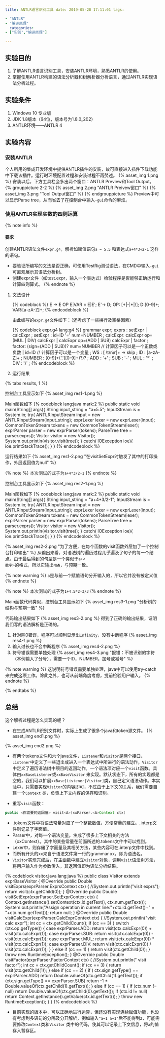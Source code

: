 ```yaml
---
title: ANTLR语言识别工具 date: 2019-05-20 17:11:01 tags:

- "ANTLR"
- "编译原理"
  categories:
- ["实验","编译原理"]

---
```


## 实验目的

1. 了解ANTLR语言识别工具，安装ANTLR环境，熟悉ANTLR的使用。
2. 掌握使用ANTLR构建的语法分析器和树解析器分析语言，通过ANTLR实现语法分析过程。

<!-- more -->

## 实验条件

1. Windows 10 专业版
2. JDK 1.8版本（64位，版本号为1.8.0_202）
3. ANTLR环境——ANTLR 4

## 实验内容

### 安装ANTLR

个人所用的集成开发环境中提供ANTLR插件的安装，故可直接进入插件下载功能中下载该插件。运行时环境配置过程和安装过程不再赘述。 {% asset_img 1.png %} 安装以后，下方工具栏会多出两个窗口：ANTLR
Preview和Tool Output。 {% grouppicture 2-2 %} {% asset_img 2.png "ANTLR Preivew窗口" %} {% asset_img 3.png "Tool Output窗口"
%} {% endgrouppicture %} Preview中可以显示Parse tree，从而省去了在控制台中输入`-gui`命令的麻烦。

### 使用ANTLR实现实数的四则运算

{% note info %}

#### 要求

创建ANTLR语法文件`expr.g4`，解析如赋值语句`a = 5.5` 和表达式`a+4*3÷2-1` 这样的语句。

- 要验证所编写的文法是否正确，可使用TestRig测试语法，在CMD中输入<code>-gui</code>可直观展示其语法分析树。
- 创建expr文件（如test.expr，输入一个表达式）检验程序是否能够正确运行和计算四则算式。 {% endnote %}

1. 文法设计

   {% codeblock %} E -> E OP E|VAR = E|E'; E'-> D; OP: [+|-|*|/]; D:[0-9]+; VAR:[a-zA-Z]+; {% endcodeblock %}

   由此编写的`expr.g4`文件如下：（还考虑了一些换行及空格因素）

   {% codeblock expr.g4 lang:g4 %} grammar expr; exprs : setExpr | calcExpr ; setExpr : id=ID '=' num=NUMBER ; calcExpr:
   calcExpr op=(MUL | DIV) calcExpr | calcExpr op=(ADD | SUB) calcExpr | factor ; factor: (sign=(ADD | SUB))? num=NUMBER
   // 计算因子可以是一个正数或负数 | id=ID // 计算因子可以是一个变量 ; WS : [ \t\n\r]+ -> skip ; ID : [a-zA-Z]+ ; NUMBER : [0-9]+('.'([0-9]+)?)?
   ; ADD : '+' ; SUB : '-' ; MUL : '*' ; DIV : '/' ; {% endcodeblock %}

2. 运行结果

{% tabs results, 1 %}
<!-- tab 赋值语句 -->
控制台工具显示如下 {% asset_img res1-1.png %}

Main函数如下 {% codeblock lang:java mark:2 %} public static void main(String[] args){ String input_string = "a=5.5";
InputStream is = System.in; try{ ANTLRInputStream input = new ANTLRInputStream(input_string); exprLexer lexer = new
exprLexer(input); CommonTokenStream tokens = new CommonTokenStream(lexer); exprParser parser = new exprParser(tokens);
ParseTree tree = parser.exprs(); Visitor visitor = new Visitor(); System.out.println(visitor.visit(tree)); } catch(
IOException ioe){ ioe.printStackTrace(); } } {% endcodeblock %}

运行结果如下 {% asset_img res1-2.png "在visitSetExpr时触发了其中的打印操作，外层返回值为null" %}
<!-- endtab -->
<!-- tab 不完整的式子 -->
{% note %} 本次测试的式子为`a+4*3/2-1`
{% endnote %}

控制台工具显示如下 {% asset_img res2-1.png %}

Main函数如下 {% codeblock lang:java mark:2 %} public static void main(String[] args){ String input_string = "a+4*3/2-1";
InputStream is = System.in; try{ ANTLRInputStream input = new ANTLRInputStream(input_string); exprLexer lexer = new
exprLexer(input); CommonTokenStream tokens = new CommonTokenStream(lexer); exprParser parser = new exprParser(tokens);
ParseTree tree = parser.exprs(); Visitor visitor = new Visitor(); System.out.println(visitor.visit(tree)); } catch(
IOException ioe){ ioe.printStackTrace(); } } {% endcodeblock %}

{% asset_img res2-2.png "为了方便，在每个函数的visit函数外层加了一个控制台打印输出" %} 从输出来看，对语法树的遍历过程几乎遍及了句子的每一个结点。由于最后得到的句型是一个类似于<code>a+<
数字></code>的格式，所以它输出<code>NaN</code>，与预期一致。

{% note warning %}
`a`是与前一个赋值语句分开输入的，所以它并没有被定义值 {% endnote %}

<!-- endtab -->
<!-- tab 一个正常的运算式 -->
{% note %} 本次测试的式子为`1+4.5*2-3/3`
{% endnote %}

Main函数代码类似，控制台工具显示如下 {% asset_img res3-1.png "分析树的结构与预期一致" %}

代码输出结果如下 {% asset_img res3-2.png %} 得到了正确的输出结果，证明我们写的语法解析是正确的。

<!-- endtab -->
<!-- tab 异常处理 -->

1. 针对除0错误，程序可以顺利显示出`Infinity`，没有中断程序 {% asset_img res4-1.png %}
2. 输入过长也不会中断程序 {% asset_img res4-2.png %}
3. 符号错误需要单独处理 {% asset_img res4-3.png "报错：不被识别的字符（本例输入了分号），需要一个ID，NUMBER，加号或减号" %}

{% note warning %} 这说明符号错误需要单独处理，java中可以使用try-catch来完成这项工作。除此之外，也可从前端角度考虑，提前检验用户输入。 {% endnote %}
<!-- endtab -->
{% endtabs %}

## 总结

这个解析过程是怎么实现的呢？

* 在生成ANTLR识别文件时，实际上生成了很多个java和token源文件。 {% asset_img end1.png %}

{% asset_img end2.png %}

* 有两个tokens文件和六个java文件，`Listener`和`Visitor`是两个接口，`Listener`中定义了一些退出或进入一个表达式中所进行的语法动作，`Visitor`
  中定义了遍历语法树中项目的返回动作，一个语法项对应一个`visit`函数。具体由`xxBaseListener`或`xxBaseVisitor`
  来实现。默认状态下，所有的实现都是空的，我们可以扩展`xxBase[Listener|Visitor]`类，自己定义语法动作。本实验中，只需要实现`Visitor`的内容即可，不过由于上下文的关系，我们需要自建一个`Context`
  类，负责上下文内容的保存和识别。

* 重写`visit`函数：

```java
public <你需要的返回值> visit<A>(xxParser.<A>Context ctx)
```

* .tokens文件中将语法常量对应了一个整数数值，方便常量的建立。.interp文件则记录了字面值。
* Parser中，对每一个语法变量，生成了很多上下文相关的方法（xxContext）。其中的某些常量在前面所述的.tokens文件中可以找到。
* Lexer中，则存储了字面量及其相关方法，某些内容可在.interp文件中找到。
* 而所有开头的xx来自于语法文件第一行的grammar xx，即为语法名。
* `Visitor`实现完成后，在主函数中建立`visitor`对象，调用`visit`语法树方法，将用户输入作为参数传入，其返回值即为语法分析结果。

{% codeblock visitor.java lang:java %} public class Visitor extends exprBaseVisitor<Double> { @Override public Double
visitExprs(exprParser.ExprsContext ctx) { //System.out.println("visit exprs"); return visit(ctx.getChild(0)); }
@Override public Double visitSetExpr(exprParser.SetExprContext ctx) { Context.getInstance().setContext(ctx.id.getText(),
ctx.num.getText()); System.out.println("Assign operation in current line:"+ctx.id.getText()+" = "+ctx.num.getText());
return null; } @Override public Double visitCalcExpr(exprParser.CalcExprContext ctx) { //System.out.println("visit calc
expr"); int cc = ctx.getChildCount(); if (cc == 3) { switch (ctx.op.getType()) { case exprParser.ADD:
return visit(ctx.calcExpr(0)) + visit(ctx.calcExpr(1)); case exprParser.SUB:
return visit(ctx.calcExpr(0)) - visit(ctx.calcExpr(1)); case exprParser.MUL:
return visit(ctx.calcExpr(0)) * visit(ctx.calcExpr(1)); case exprParser.DIV:
return visit(ctx.calcExpr(0)) / visit(ctx.calcExpr(1)); } } else if (cc == 1) { return visit(ctx.getChild(0)); } throw
new RuntimeException(); } @Override public Double visitFactor(exprParser.FactorContext ctx) { //System.out.println("
visit factor"); int cc = ctx.getChildCount(); if (cc == 3) { return visit(ctx.getChild(1)); } else if (cc == 2) { if (
ctx.sign.getType() == exprParser.ADD)
return Double.valueOf(ctx.getChild(1).getText()); if (ctx.sign.getType() == exprParser.SUB)
return -1 * Double.valueOf(ctx.getChild(1).getText()); } else if (cc == 1) { if (ctx.num != null)
return Double.valueOf(ctx.getChild(0).getText()); if (ctx.id != null)
return Context.getInstance().getValue(ctx.id.getText()); } throw new RuntimeException(); } } {% endcodeblock %}

* 目前实现的版本中，可以正确地进行运算，但还没有实现连续赋值功能，也没有考虑到多语句的分隔及分开解析，例如输入`"a=1 a+1"`后不能得到`2`，可能需要修改`Context`类和`Visitor`
  类中的代码，使其可以记录上下文信息，将`a`的值存入暂存区。
